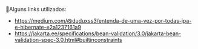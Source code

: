 🔗Alguns links utilizados:
- https://medium.com/@duduxss3/entenda-de-uma-vez-por-todas-jpa-e-hibernate-e2a1237161a9
- https://jakarta.ee/specifications/bean-validation/3.0/jakarta-bean-validation-spec-3.0.html#builtinconstraints
